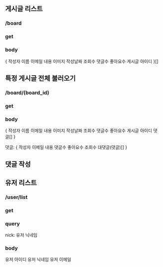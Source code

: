 ## 게시글 리스트

### /board

### get

### body

{
작성자 이름
이메일
내용
이미지
작성날짜
조회수
댓글수
좋아요수
게시글 아이디
}[]

## 특정 게시글 전체 불러오기

### /board/(board_id)

### get

### body

{
작성자 이름
이메일
내용
이미지
작성날짜
조회수
댓글수
좋아요수
게시글 아이디
댓글[]
}

댓글:
{
작성자
이메일
내용
댓글수
좋아요수
조회수
대댓글(댓글)[]
}

## 댓글 작성

## 유저 리스트

### /user/list

### get

### query

nick: 유저 닉네임

### body

유저 아이디
유저 닉네임
유저 이메일
